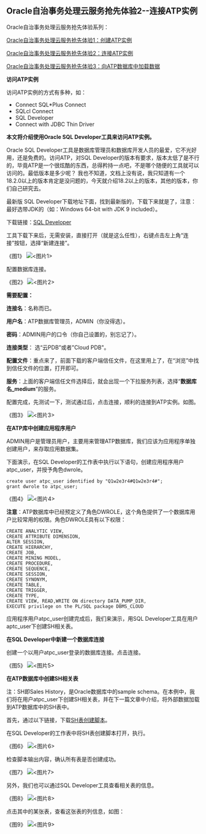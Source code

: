 ## Oracle自治事务处理云服务抢先体验2--连接ATP实例


Oracle自治事务处理云服务抢先体验系列：

[Oracle自治事务处理云服务抢先体验1：创建ATP实例](https://github.com/cloud-is-coming/oraclecloud/blob/master/atp-get-started/atp-provisioning-1.md)

[Oracle自治事务处理云服务抢先体验2：连接ATP实例](https://github.com/cloud-is-coming/oraclecloud/blob/master/atp-get-started/atp-connecting-1.md)

[Oracle自治事务处理云服务抢先体验3：向ATP数据库中加载数据](https://github.com/cloud-is-coming/oraclecloud/blob/master/atp-get-started/atp-loading-1.md)




**访问ATP实例**


访问ATP实例的方式有多种，如：

- Connect SQL*Plus Connect 
- SQLcl Connect 
- SQL Developer 
- Connect with JDBC Thin Driver 


**本文将介绍使用Oracle SQL Developer工具来访问ATP实例。**

Oracle SQL Developer工具是数据库管理员和数据库开发人员的最爱，它不光好用，还是免费的。访问ATP，对SQL Developer的版本有要求，版本太低了是不行的，毕竟ATP是一个很炫酷的东西，总得矜持一点吧，不是哪个随便的工具就可以访问的。最低版本是多少呢？ 我也不知道，文档上没有说，我只知道有一个18.2.0以上的版本肯定是没问题的，今天就介绍18.2以上的版本，其他的版本，你们自己研究去。

最新版 SQL Developer下载地址下面，找到最新版的，下载下来就是了，注意：最好选带JDK的（如：Windows 64-bit with JDK 9 included）。

下载链接：[SQL Developer](https://www.oracle.com/technetwork/developer-tools/sql-developer/downloads/index.html)

工具下载下来后，无需安装，直接打开（就是这么任性），右键点击左上角“连接”按钮，选择“新建连接”。


《图1》
![**<图片1>**](https://github.com/cloud-is-coming/oraclecloud/blob/master/atp-get-started/Connecting/1.png)

配置数据库连接。

《图2》
![**<图片2>**](https://github.com/cloud-is-coming/oraclecloud/blob/master/atp-get-started/Connecting/2.png)

**需要配置：**

**连接名**：名称而已。

**用户名**：ATP数据库管理员，ADMIN（你没得选）。

**密码**：ADMIN用户的口令（你自己设置的，别忘记了）。

**连接类型**： 选“云PDB”或者"Cloud PDB"。

**配置文件**：重点来了，前面下载的客户端信任文件，在这里用上了，在“浏览”中找到信任文件的位置，打开即可。

**服务**：上面的客户端信任文件选择后，就会出现一个下拉服务列表，选择“**数据库名_medium**”的服务。

配置完成，先测试一下，测试通过后，点击连接，顺利的连接到ATP实例。如图。

《图3》
![**<图片3>**](https://github.com/cloud-is-coming/oraclecloud/blob/master/atp-get-started/Connecting/3.png)



**在ATP库中创建应用程序用户**


ADMIN用户是管理员用户，主要用来管理ATP数据库，我们应该为应用程序单独创建用户，来存取应用数据集。

下面演示，在SQL Developer的工作表中执行以下语句，创建应用程序用户atpc_user，并授予角色dwrole。

	create user atpc_user identified by "Q1w2e3r4#Q1w2e3r4#";
	grant dwrole to atpc_user;
	

《图4》
![**<图片4>**](https://github.com/cloud-is-coming/oraclecloud/blob/master/atp-get-started/Connecting/4.png)


 
**注意**：ATP数据库中已经预定义了角色DWROLE，这个角色提供了一个数据库用户比较常用的权限。角色DWROLE具有以下权限：

	CREATE ANALYTIC VIEW, 
	CREATE ATTRIBUTE DIMENSION, 
	ALTER SESSION, 
	CREATE HIERARCHY, 
	CREATE JOB, 
	CREATE MINING MODEL, 
	CREATE PROCEDURE, 
	CREATE SEQUENCE, 
	CREATE SESSION, 
	CREATE SYNONYM, 
	CREATE TABLE, 
	CREATE TRIGGER, 
	CREATE TYPE, 
	CREATE VIEW, READ,WRITE ON directory DATA_PUMP_DIR, 
	EXECUTE privilege on the PL/SQL package DBMS_CLOUD



应用程序用户atpc_user创建完成后，我们来演示，用SQL Developer工具在用户aptc_user下创建SH相关表。

**在SQL Developer中新建一个数据库连接**

创建一个以用户atpc_user登录的数据库连接。点击连接。

《图5》
![**<图片5>**](https://github.com/cloud-is-coming/oraclecloud/blob/master/atp-get-started/Connecting/5.png)




**在ATP数据库中创建SH相关表**

注：SH即Sales History，是Oracle数据库中的sample schema。在本例中，我们将在用户atpc_user下创建SH相关表，并在下一篇文章中介绍，将外部数据加载到ATP数据库中的SH表中。

首先，通过以下链接，下载[SH表创建脚本](https://github.com/cloud-is-coming/oraclecloud/blob/master/atp-get-started/scripts/sql_%20commands_to_create_sh_tables_in_atpc_user.txt)。

在SQL Developer的工作表中将SH表创建脚本打开，执行。

《图6》
![**<图片6>**](https://github.com/cloud-is-coming/oraclecloud/blob/master/atp-get-started/Connecting/6.png)


检查脚本输出内容，确认所有表是否创建成功。

《图7》
![**<图片7>**](https://github.com/cloud-is-coming/oraclecloud/blob/master/atp-get-started/Connecting/7.png)


另外，我们也可以通过SQL Developer工具查看相关表的信息。


《图8》
![**<图片8>**](https://github.com/cloud-is-coming/oraclecloud/blob/master/atp-get-started/Connecting/8.png)


点击其中的某张表，查看这张表的列信息，如图：

《图9》
![**<图片9>**](https://github.com/cloud-is-coming/oraclecloud/blob/master/atp-get-started/Connecting/9.png)



